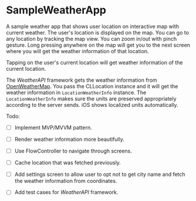 
# SampleWeatherApp
A sample weather app that shows user location on interactive map with current weather.
The user's location is displayed on the map. You can go to any location by tracking the map view. You can zoom in/out with pinch gesture. Long pressing anywhere on the map will get you to the next screen where you will get the weather information of that location.

Tapping on the user's current location will get weather information of the current location.

The *WeatherAPI* framework gets the weather information from [OpenWeatherMap](https://openweathermap.org). You pass the CLLocation instance and it will get the weather information in `LocationWeatherInfo` instance. The `LocationWeatherInfo` makes sure the units are preserved appropriately according to the server sends. iOS shows localized units automatically.

Todo:
- [ ] Implement MVP/MVVM pattern.
- [ ] Render weather information more beautifully.
- [ ] Use FlowController to navigate through screens.
- [ ] Cache location that was fetched previously.
- [ ] Add settings screen to allow user to opt not to get city name and fetch the weather information from coordinates.
- [ ] Add test cases for *WeatherAPI* framework.

